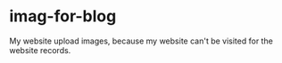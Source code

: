 # imag-for-blog
My website upload images, because my website can't be visited for the website records.
